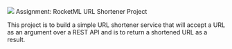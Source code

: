 ![](./src/main/resources/icon/favicon.ico) Assignment: RocketML URL Shortener Project

This project is to build a simple URL shortener service that will accept a URL as an argument over a REST API and is to
return a shortened URL as a result.

